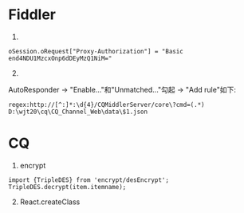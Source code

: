 
# Fiddler #

1.

  ```
  oSession.oRequest["Proxy-Authorization"] = "Basic end4NDU1MzcxOnp6dDEyMzQ1NiM="
  ```

2.

  AutoResponder -> "Enable..."和"Unmatched..."勾起 -> "Add rule"如下:  

  ```
  regex:http://[^:]*:\d{4}/CQMiddlerServer/core\?cmd=(.*)
  D:\wjt20\cq\CQ_Channel_Web\data\$1.json
  ```

# CQ #

1. encrypt

  ```
  import {TripleDES} from 'encrypt/desEncrypt';
  TripleDES.decrypt(item.itemname);
  ```

2. React.createClass
